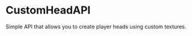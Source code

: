 CustomHeadAPI
=============

Simple API that allows you to create player heads using custom textures.

